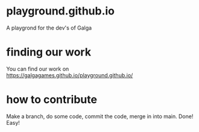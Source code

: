 # playground.github.io
A playgrond for the dev's of Galga

# finding our work
You can find our work on 
https://galgagames.github.io/playground.github.io/

# how to contribute
Make a branch, do some code, commit the code, merge in into main. Done!
Easy!
